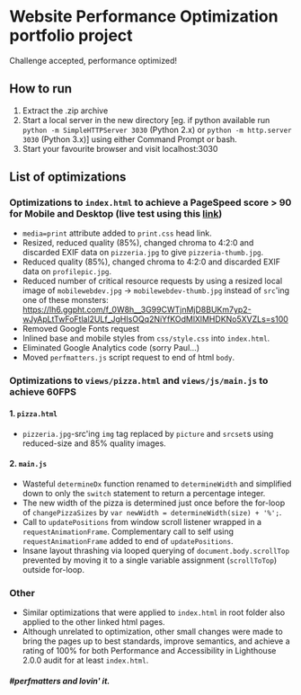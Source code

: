 # Website Performance Optimization portfolio project

Challenge accepted, performance optimized!

## How to run
1. Extract the .zip archive
2. Start a local server in the new directory [eg. if python available run `python -m SimpleHTTPServer 3030` (Python 2.x) or `python -m http.server 3030` (Python 3.x)] using either Command Prompt or bash.
3. Start your favourite browser and visit localhost:3030

## List of optimizations

### Optimizations to `index.html` to achieve a PageSpeed score > 90 for Mobile and Desktop (live test using this [link](https://developers.google.com/speed/pagespeed/insights/?url=https%3A%2F%2Fevblance.github.io%2Ffend-optimization%2F&tab=mobile))
- `media=print` attribute added to `print.css` head link.
- Resized, reduced quality (85%), changed chroma to 4:2:0 and discarded EXIF data on `pizzeria.jpg` to give `pizzeria-thumb.jpg`.
- Reduced quality (85%), changed chroma to 4:2:0 and discarded EXIF data on `profilepic.jpg`.
- Reduced number of critical resource requests by using a resized local image of `mobilewebdev.jpg` -> `mobilewebdev-thumb.jpg` instead of `src`'ing one of these monsters: https://lh6.ggpht.com/f_0W8h__3G99CWTjnMjD8BUKm7yp2-wJyApLtTwFoFtlal2ULf_JgHIsOQq2NiYfKOdMlXlMHDKNo5XVZLs=s100
- Removed Google Fonts request
- Inlined base and mobile styles from `css/style.css` into `index.html`.
- Eliminated Google Analytics code (sorry Paul...)
- Moved `perfmatters.js` script request to end of html `body`.


### Optimizations to `views/pizza.html` and `views/js/main.js` to achieve 60FPS
#### 1. `pizza.html`
 -  `pizzeria.jpg`-src'ing `img` tag replaced by `picture` and `srcset`s using reduced-size and 85% quality images.

#### 2. `main.js`
 - Wasteful `determineDx` function renamed to `determineWidth` and simplified down to only the `switch` statement to return a percentage integer.
 - The new width of the pizza is determined just once before the for-loop of `changePizzaSizes` by `var newWidth = determineWidth(size) + '%';`.
 - Call to `updatePositions` from window scroll listener wrapped in a `requestAnimationFrame`. Complementary call to self using `requestAnimationFrame` added to end of `updatePositions`.
 - Insane layout thrashing via looped querying of `document.body.scrollTop` prevented by moving it to a single variable assignment (`scrollToTop`) outside for-loop.

### Other
- Similar optimizations that were applied to `index.html` in root folder also applied to the other linked html pages.
- Although unrelated to optimization, other small changes were made to bring the pages up to best standards, improve semantics, and achieve a rating of 100% for both Performance and Accessibility in Lighthouse 2.0.0 audit for at least `index.html`.
<!-- NOTE: If PageSpeed requirements were less strict, a single Google Fonts request would be kept in root `index.html`, as these would then be automatically be cached for other page views. -->


##### #perfmatters and lovin' it.
